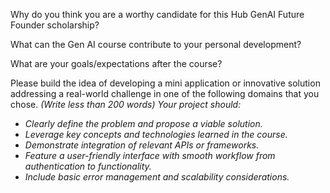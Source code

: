 Why do you think you are a worthy candidate for this Hub GenAI Future Founder scholarship?

What can the Gen AI course contribute to your personal development?

What are your goals/expectations after the course?

Please build the idea of ​​developing a mini application or innovative solution addressing a real-world challenge in one of the following domains that you chose.
_(Write less than 200 words)_
_Your project should:_
- _Clearly define the problem and propose a viable solution._
- _Leverage key concepts and technologies learned in the course._
- _Demonstrate integration of relevant APIs or frameworks._
- _Feature a user-friendly interface with smooth workflow from authentication to functionality._
- _Include basic error management and scalability considerations._